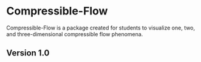 # Compressible-Flow

Compressible-Flow is a package created for students to visualize one, two, and three-dimensional compressible flow phenomena.

## Version 1.0





